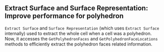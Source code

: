 ## Extract Surface and Surface Representation: Improve performance for polyhedron

`Extract Surface` and `Surface Representation` (which uses `Extract Surface` internally) used to extract the whole cell
when a cell was a polyhedron. Now, it accesses the `GetPolyhedronFaces` and `GetPolyhedronFaceLocations` methods
to efficiently extract the polyhedron faces related information.
